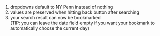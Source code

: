 1. dropdowns default to NY Penn instead of nothing
2. values are preserved when hitting back button after searching
3. your search result can now be bookmarked  
    (TIP: you can leave the date field empty if you want your bookmark to automatically choose the current day)

